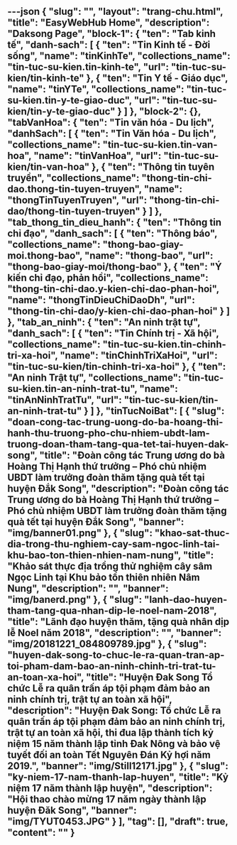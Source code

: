 ---json
{
    "slug": "",
    "layout": "trang-chu.html",
    "title": "EasyWebHub Home",
    "description": "Daksong Page",
    "block-1": {
        "ten": "Tab kinh tế",
        "danh-sach": [
            {
                "ten": "Tin Kinh tế - Đời sống",
                "name": "tinKinhTe",
                "collections_name": "tin-tuc-su-kien.tin-kinh-te",
                "url": "tin-tuc-su-kien/tin-kinh-te"
            },
            {
                "ten": "Tin Y tế - Giáo dục",
                "name": "tinYTe",
                "collections_name": "tin-tuc-su-kien.tin-y-te-giao-duc",
                "url": "tin-tuc-su-kien/tin-y-te-giao-duc"
            }
        ]
    },
    "block-2": {},
    "tabVanHoa": {
        "ten": "Tin văn hóa - Du lịch",
        "danhSach": [
            {
                "ten": "Tin Văn hóa - Du lịch",
                "collections_name": "tin-tuc-su-kien.tin-van-hoa",
                "name": "tinVanHoa",
                "url": "tin-tuc-su-kien/tin-van-hoa"
            },
            {
                "ten": "Thông tin tuyên truyền",
                "collections_name": "thong-tin-chi-dao.thong-tin-tuyen-truyen",
                "name": "thongTinTuyenTruyen",
                "url": "thong-tin-chi-dao/thong-tin-tuyen-truyen"
            }
        ]
    },
    "tab_thong_tin_dieu_hanh": {
        "ten": "Thông tin chỉ đạo",
        "danh_sach": [
            {
                "ten": "Thông báo",
                "collections_name": "thong-bao-giay-moi.thong-bao",
                "name": "thong-bao",
                "url": "thong-bao-giay-moi/thong-bao"
            },
            {
                "ten": "Ý kiến chỉ đạo, phản hồi",
                "collections_name": "thong-tin-chi-dao.y-kien-chi-dao-phan-hoi",
                "name": "thongTinDieuChiDaoDh",
                "url": "thong-tin-chi-dao/y-kien-chi-dao-phan-hoi"
            }
        ]
    },
    "tab_an_ninh": {
        "ten": "An ninh trật tự",
        "danh_sach": [
            {
                "ten": "Tin Chính trị - Xã hội",
                "collections_name": "tin-tuc-su-kien.tin-chinh-tri-xa-hoi",
                "name": "tinChinhTriXaHoi",
                "url": "tin-tuc-su-kien/tin-chinh-tri-xa-hoi"
            },
            {
                "ten": "An ninh Trật tự",
                "collections_name": "tin-tuc-su-kien.tin-an-ninh-trat-tu",
                "name": "tinAnNinhTratTu",
                "url": "tin-tuc-su-kien/tin-an-ninh-trat-tu"
            }
        ]
    },
    "tinTucNoiBat": [
        {
            "slug": "doan-cong-tac-trung-uong-do-ba-hoang-thi-hanh-thu-truong-pho-chu-nhiem-ubdt-lam-truong-doan-tham-tang-qua-tet-tai-huyen-dak-song",
            "title": "Đoàn công tác Trung ương do bà Hoàng Thị Hạnh thứ trưởng – Phó chủ nhiệm UBDT làm trưởng đoàn thăm tặng quà tết tại huyện Đắk Song",
            "description": "Đoàn công tác Trung ương do bà Hoàng Thị Hạnh thứ trưởng – Phó chủ nhiệm UBDT làm trưởng đoàn thăm tặng quà tết tại huyện Đắk Song",
            "banner": "img/banner01.png"
        },
        {
            "slug": "khao-sat-thuc-dia-trong-thu-nghiem-cay-sam-ngoc-linh-tai-khu-bao-ton-thien-nhien-nam-nung",
            "title": "Khảo sát thực địa trồng thử nghiệm cây sâm Ngọc Linh tại Khu bảo tồn thiên nhiên Nâm Nung",
            "description": "",
            "banner": "img/banerd.png"
        },
        {
            "slug": "lanh-dao-huyen-tham-tang-qua-nhan-dip-le-noel-nam-2018",
            "title": "Lãnh đạo huyện thăm, tặng quà nhân dịp lễ Noel năm 2018",
            "description": "",
            "banner": "img/20181221_084809789.jpg"
        },
        {
            "slug": "huyen-dak-song-to-chuc-le-ra-quan-tran-ap-toi-pham-dam-bao-an-ninh-chinh-tri-trat-tu-an-toan-xa-hoi",
            "title": "Huyện Đak Song Tổ chức Lễ ra quân trấn áp tội phạm đảm bảo an ninh chính trị, trật tự an toàn xã hội",
            "description": "Huyện Đak Song: Tổ chức Lễ ra quân trấn áp tội phạm đảm bảo an ninh chính trị, trật tự an toàn xã hội, thi đua lập thành tích kỷ niệm 15 năm thành lập tỉnh Đak Nông và bảo vệ tuyết đối an toàn Tết Nguyên Đán Kỷ hợi năm 2019.",
            "banner": "img/Still12171.jpg"
        },
        {
            "slug": "ky-niem-17-nam-thanh-lap-huyen",
            "title": "Kỷ niệm 17 năm thành lập huyện",
            "description": "Hội thao chào mừng 17 năm ngày thành lập huyện Đăk Song",
            "banner": "img/TYUT0453.JPG"
        }
    ],
    "tag": [],
    "draft": true,
    "__content__": ""
}
---
